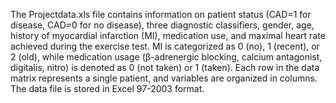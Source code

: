 
The Projectdata.xls file contains information on patient status (CAD=1 for disease, CAD=0 for no disease), three diagnostic classifiers, gender, age, history of myocardial infarction (MI), medication use, and maximal heart rate achieved during the exercise test. MI is categorized as 0 (no), 1 (recent), or 2 (old), while medication usage (β-adrenergic blocking, calcium antagonist, digitalis, nitro) is denoted as 0 (not taken) or 1 (taken). Each row in the data matrix represents a single patient, and variables are organized in columns. The data file is stored in Excel 97-2003 format.
